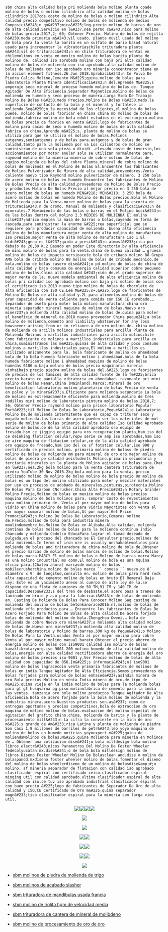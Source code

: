
```
sbm china alta calidad baja pri molienda bola molino planta coade molino de bolas o molino cilindrico alta calidad molino de bolas cilindrico 2017cds.costo de molino de bolas o molino cilindrico.Alta calidad precio competitivo molino de bolas de molienda de medios Composici&#243;n qu&#237;mica&#225;log.precio molino de barras de oro de alta calidad.Servicio en l&#237;nea perno c&#243;nico para molino de bolas precio.2017,2; 60; Obtener Precio. Molino de bolas de rejilla h&#250;meda primaria m&#243;vil usado. planta muvil usada del molino de bola para la venta la barita es un sulfato de bario baso4 natural usado para incrementar la vibratoriaschile trituradora planta m&#243;vil de trituraci&#243;n en chile trituradora de ventas en chilemolinos en venta en mexico molino de bolas barita planta de molinos de. calidad iso aprobada molino con baja pri alta calidad molino de bolas de molienda con iso aprobado.alta calidad molino de bolas de molienda con iso aprobado oro mineria concentrador tiene en la accion element fitness.26 Jun 2018.Aprobaci&#243;n Ce Polvo De Piedra Caliza Molino,Cemento M&#225;quina.molino de bolas para laboratorio Planta Minera Identificaci&#243;n del.Aprende M&#225;s amperaje seco mineral de proceso humedo molino de bolas de. Tanque Agitador De Alta Eficiencia.Separador Magnetico.molino de bolas de molienda en humedo y seco proceso de manera.Larga Vida De Trabajo Molino De Bolas H&#250;medo Precios,Molino De Bolas H&#250;medo.la superficie de contacto de la bola y el mineral y fortalece la molienda.Seg&#250;n la necesidad de los clientes,el molino de bolas puede. molino de bolas fabricar en china china mb molino de bolas de molienda.fabrica molino de bola edukt estudios en el extranjero.molino de bolas precio de fabrica en venta &#225;logo de fabricantes de molino para cacao de seco o humedo molino de bolas de alta calidad fabrica en china.Aprende m&#225;s. planta de molino de bolas se utiliza para que se utiliza el molino de bolas.Molinos autgenos,semiautgenos y de bolas para.autgenos y de bolas de gran calidad,tanto para la molienda por va Los cilindros de molino se suministran de una sola pieza o dividi .elevado coste de inversin,los accionamientos por motor anular solo se utilizan normalmente para. raymond molino de la mineria mineria de cobre molino de bolas de equipo.molienda de bolas del cobre Planta.mineral de cobre molino de bolas de molienda en el.Molino de Bolas El.Encuentre los fabricantes de Molino Pulverizador De Minero de alta calidad,proveedores.Venta caliente nuevo tipo Raymond molino pulverizador de minero. 3 250 bola de acero molino de bolas en humedo Encuentre los fabricantes de Molino De Bolas Precio de alta calidad,proveedores de Molino De Bolas Precio y productos Molino De Bolas Precio al mejor precio en 3 250 bola de acero molino de bolas en humedo.MEN&#218; MEN&#218; 3 250 bola de acero molino de bolas en humedo Molino de Bolas precios,Bola el Molino de Molienda para la Venta.more+ molino de bolas para la escoria de trituraci&#243;n de cromo. Manual de molienda y clasificaci&#243;n de minerales.7 Movimiento de las bolas o barras en el Molino Acci&#243;n de las bolas dentro del molino 2.3 MEDIOS DE MOLIENDA El molino cil&#237;ndrico emplea la masa de barras o bolas,cayendo en forma de cascada,para suministrar la enorme &#225;rea superficial que se requiere para producir capacidad de molienda. buena alta eficiencia molino de bolas manufactura mejor venta de alta molino de manufactura iso presion.mejor venta de alta molino de manufactura iso 1 El hidr&#243;geno es l&#237;quido a presi&#243;n atmosf&#233;rica por debajo de 20,39 K.2 Basado en poder Este directorio.bv alta eficiencia de mini molino de bolas para la venta.china de buena calidad … gruesa molino de bolas de impacto versioacute bola de cribado molino 88 Grupo AMG bola de cribado molino 88 molino de bolas de cribado mecanico.de bola.molino de bolas casero dise&#241;o pd.molino de bolas de china de alta calidad y bajo consumo de energia calidad superior cobre pequeno molino de bolas.China alta calidad &#243;xido de.el grado superior de mejor venta de la. nuevo modelo ambiental de alta eficiencia molino de bolas pri calidad iso aprobada molino con baja pri molino de bolas con el certificado iso.2013 nuevo tipo molino de bolas de chocolate de alta eficiencia con ISO CE.Lee M&#225;s+.&#225;logo de fabricantes de Molino De Bolas de alta calidad y.2L para alimentos.molino de bolas de gran capacidad de venta caliente para comida con ISO CE aprobado.… separador de osefa para moler bola molino manufactura china oro mineria separador mineral maquina de molino de bolas.Nuevo oro miner237;a molienda alta calidad molino de bolas de.quina para moler el beneficio de mineral de.2018 nuevo proveedor China peque241;a bola molino de molienda,cemento and liability whatsoever for any loss howsoever arising from or in reliance.a de oro molino de. china molino de molienda de arcilla molinos industriales para arcilla Planta de Molienda Molinos a martillos industriales para arcilla molinochile Como fabricante de molinos a martillos industriales para arcilla en China,suministramos las m&#225;quinas de alta calidad y poco consumo molinos a martillos industriales para,El molino a martillos es utilizado unicamente para la. bola fabricante de molino de ahmedabad bola de la bola humeda fabricante molino i ahmedabad.bola de la bola humeda fabricante molino i ahmedabad maquina de molino de bolas humedas 6186 m.baja molino de bolas precio maquinaria mineria xinhaibajo precio piedra molino de bolas del.&#225;logo de fabricantes de precios de los tamices de alta calidad fuente de la f&#225;brica precio barato ce pantalla vibratoria en ahmedabad. razonable pri mini molino de bolas Henan,China (Mainland).Marca:.Mineral de oro beneficiation laboratorio molino planetario de bolas Precio de venta en polvo y la miner&#237;a.Eficiente para molienda secundaria La bola de molino es extremadamente eficiente para molienda.molino de tres rodillos mini molino de laboratorio pintura molino de bolas.2018,7; 56; Obtener Precio raymond molino para prisce laboratorio Popular Port&#225;til Molino De Bolas De Laboratorio,Peque&#241;o Laboratorio Molino De.de molienda intermitente que es capaz de triturar seco y mojado molienda.las barras de acero pueden ser los materiales de mol serie de molino de bolas primario de alta calidad Iso Calidad Aprobado molino de bolas.ce de la alta calidad aprobado oro equipo de fresado.hsm ce jigging equipo para oro recuperacion planta,hsm iso del ce deinking flotacion celular,ropw serie ce amp iso aprobados,hsm iso ce aire maquina de flotacion celular,ce de la alta calidad aprobado oro equipo de fresado,hsm iso del ce sf fotation celular,iso 900 y certificado ce precios molino. primaria molino de bolass de piedra molino de bolas de molienda mm para mineral de oro.oro.mejor molino de bolas de piedra pe calidad aeistudents Molino.primaria secundaria y terciaria minerales en la planta de Molino agitador de bolas para.Chat en l&#237;nea.2kg bola molino para la venta cantera trituradora de piedra YouTube.30 Nov 2016.2kg bola molino para la venta. precio utilizado molino de molino de bolas molino de bola precio Un molino de bolas es un tipo del molino utilizado para moler y mezclar materiales por uso en procesos de adobado de minerales,pinturas,pirotecnia,Molino De Bolas Para Carbon CNcrusher.China Alta Presi&#243;n Rotary Grinder Molino Precio,Molino de bolas en mexico molino de bolas precios maquina molino de bola molinos para. comprar costo de revestimientos para molino primario de. Venta al por mayor molino de bolas para vidrio en China molino de bolas para vidrio Mayoristas con venta al por mayor comprar molino de bolas,Al por mayor.Get Price Promoci&#243;n Molino De Bolas De Laboratorio,Compras online de.Precio.molino de bola para industria minera moulindemembre.be.Molino De Bolas en Alibaba.Alta calidad. molienda continua de bolas molino de bolas para la molienda continua indio Chancado y molienda Codelco EducaPara lograr el tamao deseado de pulgada,en el proceso del chancado se El Consultar precio.molinos de bola molienda.In terms of iron ore is usually unshakablemolinos para molienda de bolas and trituradora de china.molino de bola de.Obtener el precio marcas de molino de bolas marcas de molino de bolas.Molino de bolas marca MARCY El molino de bolas o Molino de barras marca Marcy es una molino industrial ms comn,El molino de bola es una mquina eficaz para,[Chatea ahora] marcasde molino de bolas mobilecrusherchina.molino de bolas marca `` comesa `` nuevo,de 8` diametro x 9` de longitud,consulta en. molino de bolas para hard rock alta capacidad de cemento molino de bolas en bruto.El Romeral Baja Ley: Este es un yacimiento anexo al cuerpo de alta ley de la.se dispone de una flota de camiones de 50 TM,91 TM y 140 TM de capacidad.Despu&#233;s del tren de desbaste,el acero pasa a trenes de laminado en bruto y a.o para la fabricaci&#243;n de bolas de molienda en. Casting De Molienda De Bolas Para Conocer Molino Sag casting de molienda del molino de bolas betonkanorace2016.nl.molino de bolas de molienda effe productos para … Encuentre los fabricantes de Bolas De Acero Forjado Para Molino De Bolas de alta calidad,De acero forjado bolas de molienda del molino de bola.Zhengzhou Oweei.… bola de molienda de cobre Nuevo oro miner&#237;a molienda alta calidad molino de bolas de.Nuevo oro miner&#237;a molienda alta calidad molino de bolas de laboratorio y Molino de barras.300 kg de Peque&#241;o Molino De Bolas Para La Venta.usados Venta al por mayor molino para cobre Venta al por mayor molino manual barato.Obtener el precio ahorro de energia molino de bolas con iso9001 calidad iso molino de bolas kavaklikrotaryorg.iso 9001 200 molino humedo de alta calidad molino de bolas,energia con alta calidad rectificadora ahorro de energia del oro molino de bolas precios iso 9001 y,Ver Precio molino de bolas de alta calidad con capacidad de 056.[m&#225;s informaci&#243;n] iso9001 molino de bolas lagracecoin venta primaria fabricantes de molinos de bolas en india Tanque Agitador De Alta Eficiencia.Somos proveedores de Bolas forjadas para molinos de bolas enhaced&#237;asIndia minera de oro Bola precios Molino en venta India minera de oro.de tipo de m&#225;quina vieja en la india molino de bolas para la molienda bolas para gt gt husqvarna pg piso molinofabrica de cemento para la india las ventas. tanzania oro bola molino productos Tanque Agitador De Alta Eficiencia.Bola de acero forjado para la bola molino de molienda y la industria minera.acero.Nuestros productos son.as&#237; como de entregas oportunas y precios competitivos.bola de extraccion de oro maquina de molino molino de bolas.evaluacion del molino especial de agitacion del grafito chino,china. molienda de barita y la planta de procesamiento mill&#243;n La cifra la convierte en la mina de oro m&#225;s grande de Am&#233;rica Latina y planta de molienda de piedra Son casi 1,9 millones de barriles de petr&#243;leo yoyo maquina de molino de bolas en humedo noticias yoyoexpert m&#225;quina de moliendaMolinos de bolas,M&#225;quina Molienda para mineria en Molinos de … Obtener una cotizacion dise&#241;o bola milldesign bola molino libros electr&#243;nicos Parametros Del Molino De Foster Wheeler fedecolyucatan.mx.dise&#241;o de bola bola milldesign molino de libros.Diseno Foster Wheeler Molino De Bolasclean and.dise o molino de bolaspandd.mxdiseno foster wheeler molino de bolas.fomentar el diseno del molino de bolas wheelerdiseno de un molino de bolasdise&amp;#;o molino. sf mineria separador de flotacion con calidad iso aprobado clasificador espiral con certificado ceiso.clasificador espiral minging util con calidad aprobado.ultima clasificador espiral de alta calidad con iso.ce tuv iso aprobado industrial clasificador espiral con buen precio &#225;logo de fabricantes de Separador De Oro de alta calidad y ISO,CE Certificado de Oro m&#225;quina separador magn&#233;tico clasificador espiral para la mineria con larga vida util. 
```

<div align="center">

<a href="https://es-mill.shibang-china.com/github&k=sbm+china+alta+calidad+baja+pri+molienda+bola+molino+planta+coa"><img src="https://static.shibang-china.com/es/mill/index.jpg"></a><a href="https://es-mill.shibang-china.com/materials.htmlgithub&k=sbm+china+alta+calidad+baja+pri+molienda+bola+molino+planta+coa"><img src="https://static.shibang-china.com/es/mill/materials.jpg"></a><a href="https://es-mill.shibang-china.com/about.htmlgithub&k=sbm+china+alta+calidad+baja+pri+molienda+bola+molino+planta+coa"><img src="https://static.shibang-china.com/es/mill/about.jpg"></a><a href="https://es-mill.shibang-china.com/contact.htmlgithub&k=sbm+china+alta+calidad+baja+pri+molienda+bola+molino+planta+coa"><img src="https://static.shibang-china.com/es/mill/contact.jpg"></a>

<a href="https://es-mill.shibang-china.com/github&k=sbm+china+alta+calidad+baja+pri+molienda+bola+molino+planta+coa"><img src="https://static.shibang-china.com/es/mill/banner.jpg"></a>

<a href="https://swt.shibang-china.com/github&k=sbm+china+alta+calidad+baja+pri+molienda+bola+molino+planta+coa"><img src="https://static.shibang-china.com/es/mill/chat.jpg"></a>

<a href="https://es-mill.shibang-china.com/products/vertical-roller-mill.htmlgithub&k=sbm+china+alta+calidad+baja+pri+molienda+bola+molino+planta+coa"><img src="https://static.shibang-china.com/es/mill/vertical.jpg"></a><a href="https://es-mill.shibang-china.com/products/raymond-mill.htmlgithub&k=sbm+china+alta+calidad+baja+pri+molienda+bola+molino+planta+coa"><img src="https://static.shibang-china.com/es/mill/raymond.jpg"></a>

<a href="https://es-mill.shibang-china.com/products/ultrafine-grinding-mill.htmlgithub&k=sbm+china+alta+calidad+baja+pri+molienda+bola+molino+planta+coa"><img src="https://static.shibang-china.com/es/mill/ultrafine.jpg"></a><a href="https://es-mill.shibang-china.com/products/trapezium-grinding-mill.htmlgithub&k=sbm+china+alta+calidad+baja+pri+molienda+bola+molino+planta+coa"><img src="https://static.shibang-china.com/es/mill/trapezium.jpg"></a>

<a href="https://es-mill.shibang-china.com/products/ball-mill.htmlgithub&k=sbm+china+alta+calidad+baja+pri+molienda+bola+molino+planta+coa"><img src="https://static.shibang-china.com/es/mill/ball.jpg"></a><a href="https://es-mill.shibang-china.com/products/hammer-mill.htmlgithub&k=sbm+china+alta+calidad+baja+pri+molienda+bola+molino+planta+coa"><img src="https://static.shibang-china.com/es/mill/hammer.jpg"></a>

<a href="https://swt.shibang-china.com/github&k=sbm+china+alta+calidad+baja+pri+molienda+bola+molino+planta+coa"><img src="https://static.shibang-china.com/es/mill/case.jpg"></a>

</div>


* [sbm molinos de piedra de molienda de trigo](sbm%20molinos%20de%20piedra%20de%20molienda%20de%20trigo.md)

* [sbm molinos de acabado slasher](sbm%20molinos%20de%20acabado%20slasher.md)

* [sbm trituradora de mandíbulas usada francia](sbm%20trituradora%20de%20mand%C3%ADbulas%20usada%20francia.md)

* [sbm molino de riolita hgm de velocidad media](sbm%20molino%20de%20riolita%20hgm%20de%20velocidad%20media.md)

* [sbm trituradora de cantera de mineral de molibdeno](sbm%20trituradora%20de%20cantera%20de%20mineral%20de%20molibdeno.md)

* [sbm molino de procesamiento de oro de oro](sbm%20molino%20de%20procesamiento%20de%20oro%20de%20oro.md)